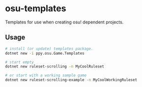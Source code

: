 # osu-templates

Templates for use when creating osu! dependent projects.

## Usage

```bash
# install (or update) templates package.
dotnet new -i ppy.osu.Game.Templates

# start empty
dotnet new ruleset-scrolling -n MyCoolRuleset

# or start with a working sample game
dotnet new ruleset-scrolling-example -n MyCoolWorkingRuleset
```